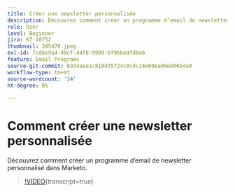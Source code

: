 ```yaml
---
title: Créer une newsletter personnalisée
description: Découvrez comment créer un programme d’email de newsletter personnalisé dans Marketo.
role: User
level: Beginner
jira: KT-10752
thumbnail: 345470.jpeg
exl-id: 7cd6e9a4-49cf-44f8-9909-bf9bbedfdbeb
feature: Email Programs
source-git-commit: 63d4aea1c818d35724c0cdc14e69ea00eb06b4a0
workflow-type: tm+mt
source-wordcount: '34'
ht-degree: 0%

---
```


# Comment créer une newsletter personnalisée

Découvrez comment créer un programme d’email de newsletter personnalisé dans Marketo.

>[!VIDEO](https://video.tv.adobe.com/v/3411994/?quality=12&learn=on&captions=fre_fr){transcript=true}
